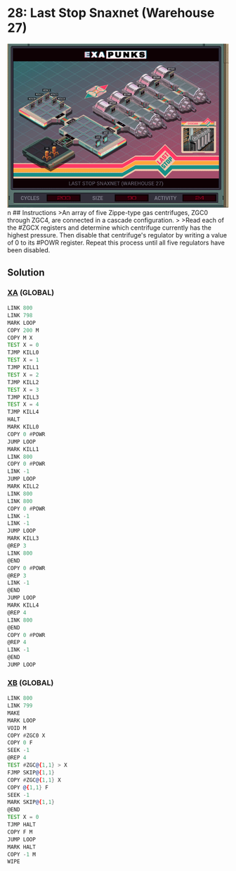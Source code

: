 # 28: Last Stop Snaxnet (Warehouse 27)
<div align='center'><img src='PB029B.gif' /></div>
n
## Instructions
>An array of five Zippe-type gas centrifuges, ZGC0 through ZGC4, are connected in a cascade configuration.
>
>Read each of the #ZGCX registers and determine which centrifuge currently has the highest pressure. Then disable that centrifuge's regulator by writing a value of 0 to its #POWR register. Repeat this process until all five regulators have been disabled.

## Solution

### [XA](XA.exa) (GLOBAL)
```asm
LINK 800
LINK 798
MARK LOOP
COPY 200 M
COPY M X
TEST X = 0
TJMP KILL0
TEST X = 1
TJMP KILL1
TEST X = 2
TJMP KILL2
TEST X = 3
TJMP KILL3
TEST X = 4
TJMP KILL4
HALT
MARK KILL0
COPY 0 #POWR
JUMP LOOP
MARK KILL1
LINK 800
COPY 0 #POWR
LINK -1
JUMP LOOP
MARK KILL2
LINK 800
LINK 800
COPY 0 #POWR
LINK -1
LINK -1
JUMP LOOP
MARK KILL3
@REP 3
LINK 800
@END
COPY 0 #POWR
@REP 3
LINK -1
@END
JUMP LOOP
MARK KILL4
@REP 4
LINK 800
@END
COPY 0 #POWR
@REP 4
LINK -1
@END
JUMP LOOP
```

### [XB](XB.exa) (GLOBAL)
```asm
LINK 800
LINK 799
MAKE
MARK LOOP
VOID M
COPY #ZGC0 X
COPY 0 F
SEEK -1
@REP 4
TEST #ZGC@{1,1} > X
FJMP SKIP@{1,1}
COPY #ZGC@{1,1} X
COPY @{1,1} F
SEEK -1
MARK SKIP@{1,1}
@END
TEST X = 0
TJMP HALT
COPY F M
JUMP LOOP
MARK HALT
COPY -1 M
WIPE
```
